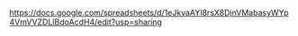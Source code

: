 https://docs.google.com/spreadsheets/d/1eJkvaAYI8rsX8DjnVMabasyWYp4VmVVZDLlBdoAcdH4/edit?usp=sharing